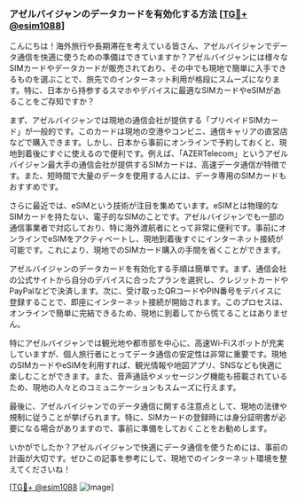### アゼルバイジャンのデータカードを有効化する方法 [[TG💪+ @esim1088](https://t.me/s/esim1088)]

こんにちは！海外旅行や長期滞在を考えている皆さん、アゼルバイジャンでデータ通信を快適に使うための準備はできていますか？アゼルバイジャンには様々なSIMカードやデータカードが販売されており、その中でも現地で簡単に入手できるものを選ぶことで、旅先でのインターネット利用が格段にスムーズになります。特に、日本から持参するスマホやデバイスに最適なSIMカードやeSIMがあることをご存知ですか？

まず、アゼルバイジャンでは現地の通信会社が提供する「プリペイドSIMカード」が一般的です。このカードは現地の空港やコンビニ、通信キャリアの直営店などで購入できます。しかし、日本から事前にオンラインで予約しておくと、現地到着後にすぐに使えるので便利です。例えば、「AZERTelecom」というアゼルバイジャン最大手の通信会社が提供するSIMカードは、高速データ通信が特徴です。また、短時間で大量のデータを使用する人には、データ専用のSIMカードもおすすめです。

さらに最近では、eSIMという技術が注目を集めています。eSIMとは物理的なSIMカードを持たない、電子的なSIMのことです。アゼルバイジャンでも一部の通信事業者で対応しており、特に海外渡航者にとって非常に便利です。事前にオンラインでeSIMをアクティベートし、現地到着後すぐにインターネット接続が可能です。これにより、現地でのSIMカード購入の手間を省くことができます。

アゼルバイジャンのデータカードを有効化する手順は簡単です。まず、通信会社の公式サイトから自分のデバイスに合ったプランを選択し、クレジットカードやPayPalなどで決済します。次に、受け取ったQRコードやPIN番号をデバイスに登録することで、即座にインターネット接続が開始されます。このプロセスは、オンラインで簡単に完結できるため、現地に到着してから慌てることはありません。

特にアゼルバイジャンでは観光地や都市部を中心に、高速Wi-Fiスポットが充実していますが、個人旅行者にとってデータ通信の安定性は非常に重要です。現地のSIMカードやeSIMを利用すれば、観光情報や地図アプリ、SNSなども快適に楽しむことができます。また、音声通話やメッセージング機能も搭載されているため、現地の人々とのコミュニケーションもスムーズに行えます。

最後に、アゼルバイジャンでのデータ通信に関する注意点として、現地の法律や規制に従うことが挙げられます。特に、SIMカードの登録時には身分証明書が必要になる場合がありますので、事前に準備をしておくことをお勧めします。

いかがでしたか？アゼルバイジャンで快適にデータ通信を使うためには、事前の計画が大切です。ぜひこの記事を参考にして、現地でのインターネット環境を整えてくださいね！

[[TG💪+ @esim1088](https://t.me/s/esim1088) ![Image](https://i.postimg.cc/Y0z9fWf4/image.png)]